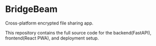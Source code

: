 # BridgeBeam

Cross-platform encrypted file sharing app.

This repository contains the full source code for the backend(FastAPI), frontend(React PWA), and deployment setup.
